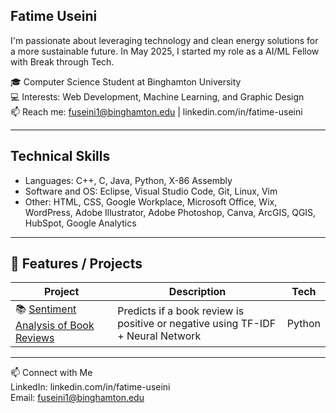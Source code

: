 ##  Fatime Useini

I'm passionate about leveraging technology and clean energy solutions for a more sustainable future. In May 2025, I started my role as a AI/ML Fellow with Break through Tech.

🎓 Computer Science Student at Binghamton University  
💻 Interests: Web Development, Machine Learning, and Graphic Design  
📫 Reach me: fuseini1@binghamton.edu | linkedin.com/in/fatime-useini  

---

## Technical Skills
- Languages: C++, C, Java, Python, X-86 Assembly
- Software and OS: Eclipse, Visual Studio Code, Git, Linux, Vim
- Other: HTML, CSS, Google Workplace, Microsoft Office, Wix, WordPress, Adobe Illustrator, Adobe Photoshop, Canva, ArcGIS, QGIS, HubSpot, Google Analytics

---

## 🚀 Features / Projects

| Project | Description | Tech |
|--------|-------------|--------|
| 📚 [Sentiment Analysis of Book Reviews](https://github.com/Fatimeu/My-eCornell-Portfolio) | Predicts if a book review is positive or negative using TF-IDF + Neural Network | Python |


---

📫 Connect with Me  
LinkedIn: linkedin.com/in/fatime-useini    
Email: fuseini1@binghamton.edu  
